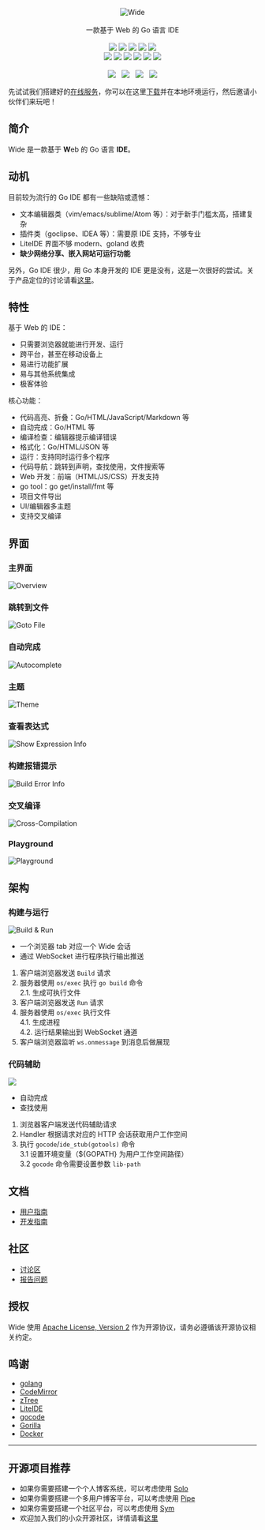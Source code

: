 <p align = "center">
<img alt="Wide" src="https://user-images.githubusercontent.com/873584/57901570-5355ba00-7898-11e9-96ca-45b75b1d70db.png">
<br><br>
一款基于 Web 的 Go 语言 IDE
<br><br>
<a title="Build Status" target="_blank" href="https://travis-ci.org/b3log/wide"><img src="https://img.shields.io/travis/b3log/wide.svg?style=flat-square"></a>
<a title="Go Report Card" target="_blank" href="https://goreportcard.com/report/github.com/b3log/wide"><img src="https://goreportcard.com/badge/github.com/b3log/wide"></a>
<a title="Coverage Status" target="_blank" href="https://coveralls.io/repos/github/b3log/wide/badge.svg?branch=master"><img src="https://img.shields.io/coveralls/github/b3log/wide.svg?style=flat-square&color=CC9933"></a>
<a title="Code Size" target="_blank" href="https://github.com/b3log/wide"><img src="https://img.shields.io/github/languages/code-size/b3log/wide.svg?style=flat-square"></a>
<a title="Apache License" target="_blank" href="https://github.com/b3log/wide/blob/master/LICENSE"><img src="https://img.shields.io/badge/license-apache2-orange.svg?style=flat-square"></a>
<br>
<a title="Releases" target="_blank" href="https://github.com/b3log/wide/releases"><img src="https://img.shields.io/github/release/b3log/wide.svg?style=flat-square"></a>
<a title="Release Date" target="_blank" href="https://github.com/b3log/wide/releases"><img src="https://img.shields.io/github/release-date/b3log/wide.svg?style=flat-square&color=99CCFF"></a>
<a title="GitHub Commits" target="_blank" href="https://github.com/b3log/wide/commits/master"><img src="https://img.shields.io/github/commit-activity/m/b3log/wide.svg?style=flat-square"></a>
<a title="Last Commit" target="_blank" href="https://github.com/b3log/wide/commits/master"><img src="https://img.shields.io/github/last-commit/b3log/wide.svg?style=flat-square&color=FF9900"></a>
<a title="GitHub Pull Requests" target="_blank" href="https://github.com/b3log/wide/pulls"><img src="https://img.shields.io/github/issues-pr-closed/b3log/wide.svg?style=flat-square&color=FF9966"></a>
<a title="Hits" target="_blank" href="https://github.com/b3log/hits"><img src="https://hits.b3log.org/b3log/wide.svg"></a>
<br><br>
<a title="GitHub Watchers" target="_blank" href="https://github.com/b3log/wide/watchers"><img src="https://img.shields.io/github/watchers/b3log/wide.svg?label=Watchers&style=social"></a>&nbsp;&nbsp;
<a title="GitHub Stars" target="_blank" href="https://github.com/b3log/wide/stargazers"><img src="https://img.shields.io/github/stars/b3log/wide.svg?label=Stars&style=social"></a>&nbsp;&nbsp;
<a title="GitHub Forks" target="_blank" href="https://github.com/b3log/wide/network/members"><img src="https://img.shields.io/github/forks/b3log/wide.svg?label=Forks&style=social"></a>&nbsp;&nbsp;
<a title="Author GitHub Followers" target="_blank" href="https://github.com/88250"><img src="https://img.shields.io/github/followers/88250.svg?label=Followers&style=social"></a>
</p>

先试试我们搭建好的[在线服务](https://wide.b3log.org/signup)，你可以在这里[下载](https://pan.baidu.com/s/1dD3XwOT)并在本地环境运行，然后邀请小伙伴们来玩吧！

## 简介

Wide 是一款基于 **W**eb 的 Go 语言 **IDE**。

## 动机

目前较为流行的 Go IDE 都有一些缺陷或遗憾：

  * 文本编辑器类（vim/emacs/sublime/Atom 等）：对于新手门槛太高，搭建复杂
  * 插件类（goclipse、IDEA 等）：需要原 IDE 支持，不够专业
  * LiteIDE 界面不够 modern、goland 收费
  * **缺少网络分享、嵌入网站可运行功能**

另外，Go IDE 很少，用 Go 本身开发的 IDE 更是没有，这是一次很好的尝试。关于产品定位的讨论请看[这里](https://hacpai.com/article/1438407961481)。

## 特性

基于 Web 的 IDE：

* 只需要浏览器就能进行开发、运行
* 跨平台，甚至在移动设备上
* 易进行功能扩展
* 易与其他系统集成
* 极客体验
  
核心功能：

* 代码高亮、折叠：Go/HTML/JavaScript/Markdown 等
* 自动完成：Go/HTML 等
* 编译检查：编辑器提示编译错误
* 格式化：Go/HTML/JSON 等
* 运行：支持同时运行多个程序
* 代码导航：跳转到声明，查找使用，文件搜索等
* Web 开发：前端（HTML/JS/CSS）开发支持
* go tool：go get/install/fmt 等
* 项目文件导出
* UI/编辑器多主题
* 支持交叉编译

## 界面

### 主界面
  
![Overview](https://cloud.githubusercontent.com/assets/873584/5450620/1d51831e-8543-11e4-930b-670871902425.png)

### 跳转到文件
  
![Goto File](https://cloud.githubusercontent.com/assets/873584/5450616/1d495da6-8543-11e4-9285-f9d9c60779ac.png)

### 自动完成
  
![Autocomplete](https://cloud.githubusercontent.com/assets/873584/5450619/1d4d5712-8543-11e4-8fe4-35dbc8348a6e.png)

### 主题 

![Theme](https://cloud.githubusercontent.com/assets/873584/5450617/1d4c0826-8543-11e4-8b86-f79a4e41550a.png)

### 查看表达式
  
![Show Expression Info](https://cloud.githubusercontent.com/assets/873584/5450618/1d4cd9f4-8543-11e4-950f-121bd3ff4a39.png)

### 构建报错提示
  
![Build Error Info](https://cloud.githubusercontent.com/assets/873584/5450632/3e51cccc-8543-11e4-8ca8-8d2427aa16b8.png)

### 交叉编译

![Cross-Compilation](https://cloud.githubusercontent.com/assets/873584/10130037/226d75fc-65f7-11e5-94e4-25ee579ca175.png)

### Playground

![Playground](https://cloud.githubusercontent.com/assets/873584/21209772/449ecfd2-c2b1-11e6-9aa6-a83477d9f269.gif)
  
## 架构 

### 构建与运行

![Build & Run](https://cloud.githubusercontent.com/assets/873584/4389219/3642bc62-43f3-11e4-8d1f-06d7aaf22784.png)

* 一个浏览器 tab 对应一个 Wide 会话
* 通过 WebSocket 进行程序执行输出推送

1. 客户端浏览器发送 ````Build```` 请求
2. 服务器使用 ````os/exec```` 执行 ````go build```` 命令<br/>
   2.1. 生成可执行文件
3. 客户端浏览器发送 ````Run```` 请求
4. 服务器使用 ````os/exec```` 执行文件<br/>
   4.1. 生成进程<br/>
   4.2. 运行结果输出到 WebSocket 通道
5. 客户端浏览器监听 ````ws.onmessage```` 到消息后做展现

### 代码辅助

![](https://cloud.githubusercontent.com/assets/873584/4399135/3b80c21c-4463-11e4-8e94-7f7e8d12a4df.png)

* 自动完成
* 查找使用

1. 浏览器客户端发送代码辅助请求
2. Handler 根据请求对应的 HTTP 会话获取用户工作空间
3. 执行 `gocode`/`ide_stub(gotools)` 命令<br/>
   3.1 设置环境变量（${GOPATH} 为用户工作空间路径）<br/>
   3.2 `gocode` 命令需要设置参数 `lib-path`

## 文档

* [用户指南](https://hacpai.com/article/1538873544275)
* [开发指南](https://hacpai.com/article/1538876422995)

## 社区

* [讨论区](https://hacpai.com/tag/wide)
* [报告问题](https://github.com/b3log/wide/issues/new/choose)

## 授权

Wide 使用 [Apache License, Version 2](https://www.apache.org/licenses/LICENSE-2.0) 作为开源协议，请务必遵循该开源协议相关约定。

## 鸣谢

* [golang](https://golang.org)
* [CodeMirror](https://github.com/marijnh/CodeMirror)
* [zTree](https://github.com/zTree/zTree_v3) 
* [LiteIDE](https://github.com/visualfc/liteide)
* [gocode](https://github.com/nsf/gocode)
* [Gorilla](https://github.com/gorilla)
* [Docker](https://docker.com)

----

## 开源项目推荐

* 如果你需要搭建一个个人博客系统，可以考虑使用 [Solo](https://github.com/b3log/solo)
* 如果你需要搭建一个多用户博客平台，可以考虑使用 [Pipe](https://github.com/b3log/pipe)
* 如果你需要搭建一个社区平台，可以考虑使用 [Sym](https://github.com/b3log/symphony)
* 欢迎加入我们的小众开源社区，详情请看[这里](https://hacpai.com/article/1463025124998)
